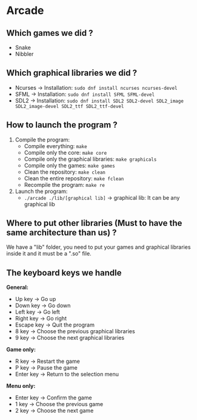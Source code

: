 # Arcade

## Which games we did ?
- Snake
- Nibbler

## Which graphical libraries we did ?
- Ncurses → Installation: `sudo dnf install ncurses ncurses-devel`
- SFML → Installation: `sudo dnf install SFML SFML-devel`
- SDL2 → Installation: `sudo dnf install SDL2 SDL2-devel SDL2_image SDL2_image-devel SDL2_ttf SDL2_ttf-devel`

## How to launch the program ?
1. Compile the program:
    - Compile everything: `make`
    - Compile only the core: `make core`
    - Compile only the graphical libraries: `make graphicals`
    - Compile only the games: `make games`
    - Clean the repository: `make clean`
    - Clean the entire repository: `make fclean`
    - Recompile the program: `make re`
2. Launch the program:
    - `./arcade ./lib/[graphical lib]`
        → graphical lib: It can be any graphical lib

## Where to put other libraries (Must to have the same architecture than us) ?
We have a "lib" folder, you need to put your games and graphical libraries inside it and it must be a ".so" file.

## The keyboard keys we handle
**General:**
- Up key → Go up
- Down key → Go down
- Left key → Go left
- Right key → Go right
- Escape key → Quit the program
- 8 key → Choose the previous graphical libraries
- 9 key → Choose the next graphical libraries

**Game only:**
- R key → Restart the game
- P key → Pause the game
- Enter key → Return to the selection menu

**Menu only:**
- Enter key → Confirm the game
- 1 key → Choose the previous game
- 2 key → Choose the next game
